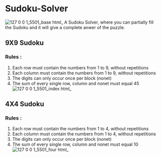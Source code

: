 # Sudoku-Solver
![127 0 0 1_5501_base html_](https://user-images.githubusercontent.com/97346974/189608713-846cc4b7-42db-439d-a9aa-610e74e2c743.png)
A Sudoku Solver, where you can partially fill the Sudoku and it will give a complete anwer of the puzzle.
## 9X9 Sudoku
### Rules : 
1. Each row must contain the numbers from 1 to 9, without repetitions
2. Each column must contain the numbers from 1 to 9, without repetitions
3. The digits can only occur once per block (nonet)
4. The sum of every single row, column and nonet must equal 45
![127 0 0 1_5501_index html_](https://user-images.githubusercontent.com/97346974/189608701-73e34d66-a5b1-43d2-bebd-d5b286abd3a3.png)

## 4X4 Sudoku
### Rules : 
1. Each row must contain the numbers from 1 to 4, without repetitions
2. Each column must contain the numbers from 1 to 4, without repetitions
3. The digits can only occur once per block (nonet)
4. The sum of every single row, column and nonet must equal 10
![127 0 0 1_5501_four html_](https://user-images.githubusercontent.com/97346974/189608718-8664d69e-ee11-4bb6-b55f-709126641669.png)
